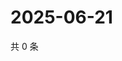 # 2025-06-21

共 0 条

<!-- BEGIN ZHIHUVIDEO -->
<!-- 最后更新时间 Sat Jun 21 2025 22:10:01 GMT+0800 (China Standard Time) -->

<!-- END ZHIHUVIDEO -->
